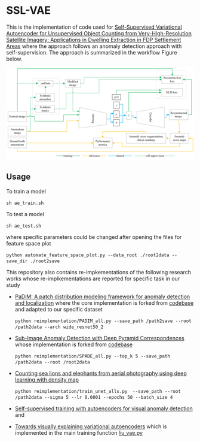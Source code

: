# SSL-VAE
This is the implementation of code used for [Self-Supervised Variational Autoencoder for Unsupervised Object Counting from Very-High-Resolution Satellite Imagery: Applications in Dwelling Extraction in FDP Settlement Areas](https://doi.org/10.1109/TGRS.2023.3345179) where the approach follows an anomaly detection approach with self-supervision. The approach is summarized in the workflow Figure below.

![workflow](ssvae_workflow.png)

## Usage

To train a model
```
sh ae_train.sh
```

To test a model
```
sh ae_test.sh 
```

where specific parameters could be changed after opening the files
for feature space plot 
```
python automate_feature_space_plot.py --data_root ./root2data --save_dir ./root2save
```

This repository also contains re-impkementations of the following research works whose re-implkementations are reported for specific task in our study
- [PaDiM: A patch distribution modeling framework for anomaly detection and localization](https://doi.org/10.1007/978-3-030-68799-1_35) where the core implementation is forked from [codebase](https://github.com/xiahaifeng1995/PaDiM-Anomaly-Detection-Localization-master/tree/main) and adapted to our specific dataset
  ```
  python reimplementation/PADIM_all.py --save_path /path2save --root /path2data --arch wide_resnet50_2
  ```
- [Sub-Image Anomaly Detection with Deep Pyramid Correspondences](https://arxiv.org/pdf/2005.02357) whose implementation is forked from [codebase](https://github.com/byungjae89/SPADE-pytorch/tree/master)
  ```
  python reimplementation/SPADE_all.py --top_k 5 --save_path /path2data --root /root2data
  ```
- [Counting sea lions and elephants from aerial photography using deep learning with density map](https://doi.org/10.1186/s40317-021-00247-x)
  
  ```
  python reimplementation/train_unet_alls.py  --save_path --root /path2data --sigma 5 --lr 0.0001 --epochs 50 --batch_size 4
  ```
- [Self-supervised training with autoencoders for visual anomaly detection](https://arxiv.org/abs/2206.11723) and
- [Towards visually explaining variational autoencoders](https://openaccess.thecvf.com/content_CVPR_2020/papers/Liu_Towards_Visually_Explaining_Variational_Autoencoders_CVPR_2020_paper.pdf) which is implemented in the main training function [liu_vae.py](https://github.com/getch-geohum/SSL-VAE/blob/master/liu_vae.py)
